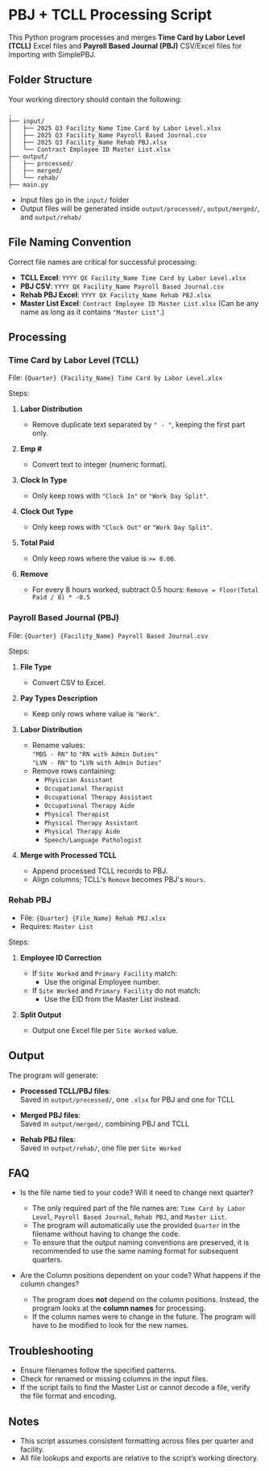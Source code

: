 # PBJ + TCLL Processing Script

This Python program processes and merges **Time Card by Labor Level (TCLL)** Excel files and **Payroll Based Journal (PBJ)** CSV/Excel files for importing with SimplePBJ.

## Folder Structure

Your working directory should contain the following:

```
.
├── input/
│   ├── 2025 Q3 Facility_Name Time Card by Labor Level.xlsx
│   ├── 2025 Q3 Facility_Name Payroll Based Journal.csv
│   ├── 2025 Q3 Facility_Name Rehab PBJ.xlsx
│   └── Contract Employee ID Master List.xlsx
├── output/
│   ├── processed/
│   ├── merged/
│   └── rehab/
├── main.py
```

- Input files go in the `input/` folder
- Output files will be generated inside `output/processed/`, `output/merged/`, and `output/rehab/`

## File Naming Convention

Correct file names are critical for successful processing:

- **TCLL Excel**: `YYYY QX Facility_Name Time Card by Labor Level.xlsx`
- **PBJ CSV**: `YYYY QX Facility_Name Payroll Based Journal.csv`
- **Rehab PBJ Excel**: `YYYY QX Facility_Name Rehab PBJ.xlsx`
- **Master List Excel**: `Contract Employee ID Master List.xlsx` (Can be any name as long as it contains `"Master List"`.)

## Processing

### Time Card by Labor Level (TCLL)

File: `{Quarter} {Facility_Name} Time Card by Labor Level.xlsx`

Steps:

1. **Labor Distribution**

   - Remove duplicate text separated by `" - "`, keeping the first part only.

2. **Emp #**

   - Convert text to integer (numeric format).

3. **Clock In Type**

   - Only keep rows with `"Clock In"` or `"Work Day Split"`.

4. **Clock Out Type**

   - Only keep rows with `"Clock Out"` or `"Work Day Split"`.

5. **Total Paid**

   - Only keep rows where the value is `>= 8.00`.

6. **Remove**
   - For every 8 hours worked, subtract 0.5 hours: `Remove = floor(Total Paid / 8) * -0.5`

### Payroll Based Journal (PBJ)

File: `{Quarter} {Facility_Name} Payroll Based Journal.csv`

Steps:

1. **File Type**

   - Convert CSV to Excel.

2. **Pay Types Description**

   - Keep only rows where value is `"Work"`.

3. **Labor Distribution**

   - Rename values:  
     `"MDS - RN"` to `"RN with Admin Duties"`  
     `"LVN - RN"` to `"LVN with Admin Duties"`
   - Remove rows containing:
     - `Physician Assistant`
     - `Occupational Therapist`
     - `Occupational Therapy Assistant`
     - `Occupational Therapy Aide`
     - `Physical Therapist`
     - `Physical Therapy Assistant`
     - `Physical Therapy Aide`
     - `Speech/Language Pathologist`

4. **Merge with Processed TCLL**
   - Append processed TCLL records to PBJ.
   - Align columns; TCLL's `Remove` becomes PBJ's `Hours`.

### Rehab PBJ

- File: `{Quarter} {File_Name} Rehab PBJ.xlsx`
- Requires: `Master List`

Steps:

1. **Employee ID Correction**

   - If `Site Worked` and `Primary Facility` match:
     - Use the original Employee number.
   - If `Site Worked` and `Primary Facility` do not match:
     - Use the EID from the Master List instead.

2. **Split Output**
   - Output one Excel file per `Site Worked` value.

## Output

The program will generate:

- **Processed TCLL/PBJ files**:  
  Saved in `output/processed/`, one `.xlsx` for PBJ and one for TCLL

- **Merged PBJ files**:  
  Saved in `output/merged/`, combining PBJ and TCLL

- **Rehab PBJ files**:  
  Saved in `output/rehab/`, one file per `Site Worked`

## FAQ

- Is the file name tied to your code? Will it need to change next quarter?

  - The only required part of the file names are: `Time Card by Labor Level`, `Payroll Based Journal`, `Rehab PBJ`, and `Master List`.
  - The program will automatically use the provided `Quarter` in the filename without having to change the code.
  - To ensure that the output naming conventions are preserved, it is recommended to use the same naming format for subsequent quarters.

- Are the Column positions dependent on your code? What happens if the column changes?

  - The program does **not** depend on the column positions. Instead, the program looks at the **column names** for processing.
  - If the column names were to change in the future. The program will have to be modified to look for the new names.

## Troubleshooting

- Ensure filenames follow the specified patterns.
- Check for renamed or missing columns in the input files.
- If the script fails to find the Master List or cannot decode a file, verify the file format and encoding.

## Notes

- This script assumes consistent formatting across files per quarter and facility.
- All file lookups and exports are relative to the script’s working directory.
